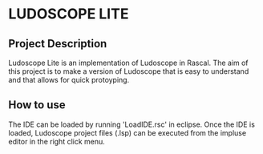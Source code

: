 LUDOSCOPE LITE
================================================================================

Project Description
--------------------------------------------------------------------------------
Ludoscope Lite is an implementation of Ludoscope in Rascal. The aim of this
project is to make a version of Ludoscope that is easy to understand and
that allows for quick protoyping.


How to use
--------------------------------------------------------------------------------
The IDE can be loaded by running 'LoadIDE.rsc' in eclipse. Once the IDE is
loaded, Ludoscope project files (.lsp) can be executed from the impluse editor
in the right click menu.
